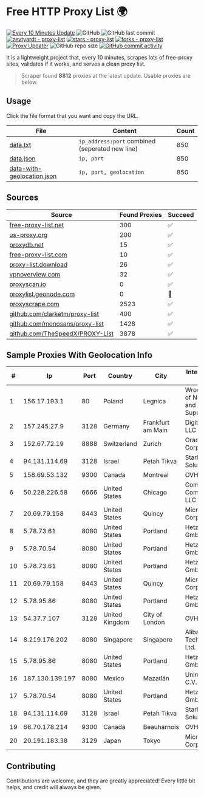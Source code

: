 
# Free HTTP Proxy List 🌍

[![Every 10 Minutes Update](https://github.com/mertguvencli/http-proxy-list/actions/workflows/main.yml/badge.svg?branch=main)](https://github.com/mertguvencli/http-proxy-list/actions/workflows/main.yml)
![GitHub](https://img.shields.io/github/license/mertguvencli/http-proxy-list)
![GitHub last commit](https://img.shields.io/github/last-commit/mertguvencli/http-proxy-list)
[![zevtyardt - proxy-list](https://img.shields.io/static/v1?label=zevtyardt&message=proxy-list&color=blue&logo=github)](https://github.com/zevtyardt/proxy-list "Go to GitHub repo")
[![stars - proxy-list](https://img.shields.io/github/stars/zevtyardt/proxy-list?style=social)](https://github.com/zevtyardt/proxy-list)
[![forks - proxy-list](https://img.shields.io/github/forks/zevtyardt/proxy-list?style=social)](https://github.com/zevtyardt/proxy-list)
[![Proxy Updater](https://github.com/zevtyardt/proxy-list/workflows/Proxy%20Updater/badge.svg)](https://github.com/zevtyardt/proxy-list/actions?query=workflow:"Proxy+Updater")
![GitHub repo size](https://img.shields.io/github/repo-size/zevtyardt/proxy-list)
[![GitHub commit activity](https://img.shields.io/github/commit-activity/m/zevtyardt/proxy-list?logo=commits)](https://github.com/zevtyardt/proxy-list/commits/main)

It is a lightweight project that, every 10 minutes, scrapes lots of free-proxy sites, validates if it works, and serves a clean proxy list.

> Scraper found **8812** proxies at the latest update. Usable proxies are below.

## Usage

Click the file format that you want and copy the URL.

|File|Content|Count|
|----|-------|-----|
|[data.txt](https://raw.githubusercontent.com/mertguvencli/http-proxy-list/main/proxy-list/data.txt)|`ip_address:port` combined (seperated new line)|850|
|[data.json](https://raw.githubusercontent.com/mertguvencli/http-proxy-list/main/proxy-list/data.json)|`ip, port`|850|
|[data-with-geolocation.json](https://raw.githubusercontent.com/mertguvencli/http-proxy-list/main/proxy-list/data-with-geolocation.json)|`ip, port, geolocation`|850|

## Sources

|Source|Found Proxies|Succeed|
|------|-------------|-------|
|[free-proxy-list.net](https://free-proxy-list.net)|300|✅|
|[us-proxy.org](https://www.us-proxy.org)|200|✅|
|[proxydb.net](http://proxydb.net)|15|✅|
|[free-proxy-list.com](https://free-proxy-list.com/?page=&port=&type%5B%5D=http&type%5B%5D=https&up_time=0&search=Search)|10|✅|
|[proxy-list.download](https://www.proxy-list.download/HTTP)|26|✅|
|[vpnoverview.com](https://vpnoverview.com/privacy/anonymous-browsing/free-proxy-servers)|32|✅|
|[proxyscan.io](https://www.proxyscan.io)|0|✅|
|[proxylist.geonode.com](https://proxylist.geonode.com/api/proxy-list?limit=300&page=1&sort_by=lastChecked&sort_type=desc&protocols=http,https)|0|🚫|
|[proxyscrape.com](https://api.proxyscrape.com/v2/?request=displayproxies&protocol=http&timeout=10000&country=all&ssl=all&anonymity=all)|2523|✅|
|[github.com/clarketm/proxy-list](https://raw.githubusercontent.com/clarketm/proxy-list/master/proxy-list-raw.txt)|400|✅|
|[github.com/monosans/proxy-list](https://raw.githubusercontent.com/monosans/proxy-list/main/proxies/http.txt)|1428|✅|
|[github.com/TheSpeedX/PROXY-List](https://raw.githubusercontent.com/TheSpeedX/PROXY-List/master/http.txt)|3878|✅|


## Sample Proxies With Geolocation Info

|#|Ip|Port|Country|City|Internet Service Provider|
|-|--|----|-------|----|-------------------------|
|1|156.17.193.1|80|Poland|Legnica|Wroclaw Centre of Networking and Supercomputing|
|2|157.245.27.9|3128|Germany|Frankfurt am Main|DigitalOcean, LLC|
|3|152.67.72.19|8888|Switzerland|Zurich|Oracle Corporation|
|4|94.131.114.69|3128|Israel|Petah Tikva|Stark Industries Solutions LTD|
|5|158.69.53.132|9300|Canada|Montreal|OVH SAS|
|6|50.228.226.58|6666|United States|Chicago|Comcast Cable Communications, LLC|
|7|20.69.79.158|8443|United States|Quincy|Microsoft Corporation|
|8|5.78.73.61|8080|United States|Portland|Hetzner Online GmbH|
|9|5.78.70.54|8080|United States|Portland|Hetzner Online GmbH|
|10|5.78.73.61|8080|United States|Portland|Hetzner Online GmbH|
|11|20.69.79.158|8443|United States|Quincy|Microsoft Corporation|
|12|5.78.95.86|8080|United States|Portland|Hetzner Online GmbH|
|13|54.37.7.107|3128|United Kingdom|City of London|OVH SAS|
|14|8.219.176.202|8080|Singapore|Singapore|Alibaba (US) Technology Co., Ltd.|
|15|5.78.95.86|8080|United States|Portland|Hetzner Online GmbH|
|16|187.130.139.197|8080|Mexico|Mazatlán|Uninet S.A. de C.V.|
|17|5.78.70.54|8080|United States|Portland|Hetzner Online GmbH|
|18|94.131.114.69|3128|Israel|Petah Tikva|Stark Industries Solutions LTD|
|19|66.70.178.214|9300|Canada|Beauharnois|OVH SAS|
|20|20.191.183.38|3129|Japan|Tokyo|Microsoft Corporation|



## Contributing

Contributions are welcome, and they are greatly appreciated! Every
little bit helps, and credit will always be given.

